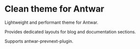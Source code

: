 # Clean theme for Antwar

Lightweight and performant theme for Antwar.

Provides dedicated layouts for blog and documentation sections. 

Supports antwar-prevnext-plugin.
